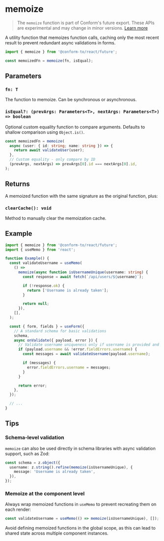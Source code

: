 # memoize

> The `memoize` function is part of Conform's future export. These APIs are experimental and may change in minor versions. [Learn more](https://github.com/edmundhung/conform/discussions/954)

A utility function that memoizes function calls, caching only the most recent result to prevent redundant async validations in forms.

```ts
import { memoize } from '@conform-to/react/future';

const memoizedFn = memoize(fn, isEqual);
```

## Parameters

### `fn: T`

The function to memoize. Can be synchronous or asynchronous.

### `isEqual?: (prevArgs: Parameters<T>, nextArgs: Parameters<T>) => boolean`

Optional custom equality function to compare arguments. Defaults to shallow comparison using `Object.is()`.

```ts
const memoizedFn = memoize(
  async (user: { id: string; name: string }) => {
    return await validateUser(user);
  },
  // Custom equality - only compare by ID
  (prevArgs, nextArgs) => prevArgs[0].id === nextArgs[0].id,
);
```

## Returns

A memoized function with the same signature as the original function, plus:

### `clearCache(): void`

Method to manually clear the memoization cache.

## Example

```ts
import { memoize } from '@conform-to/react/future';
import { useMemo } from 'react';

function Example() {
  const validateUsername = useMemo(
    () =>
      memoize(async function isUsernameUnique(username: string) {
        const response = await fetch(`/api/users/${username}`);

        if (!response.ok) {
          return ['Username is already taken'];
        }

        return null;
      }),
    [],
  );

  const { form, fields } = useForm({
    // A standard schema for basic validations
    schema,
    async onValidate({ payload, error }) {
      // Validate username uniqueness only if username is provided and has no other errors
      if (payload.username && !error.fieldErrors.username) {
        const messages = await validateUsername(payload.username);

        if (messages) {
          error.fieldErrors.username = messages;
        }
      }

      return error;
    },
  });

  // ...
}
```

## Tips

### Schema-level validation

`memoize` can also be used directly in schema libraries with async validation support, such as Zod:

```ts
const schema = z.object({
  username: z.string().refine(memoize(isUsernameUnique), {
    message: 'Username is already taken',
  }),
});
```

### Memoize at the component level

Always wrap memoized functions in `useMemo` to prevent recreating them on each render:

```ts
const validateUsername = useMemo(() => memoize(isUsernameUnique), []);
```

Avoid defining memoized functions in the global scope, as this can lead to shared state across multiple component instances.
